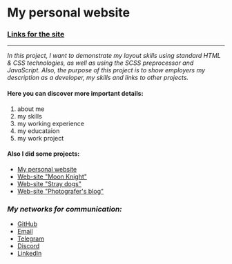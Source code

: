 # My personal website
### [Links for the site](https://pitsuhavladislaw.github.io/cv_blog/public/index.html "Click on the link")

***

_In this project, I want to demonstrate my layout skills using standard HTML & CSS technologies, as well as using the SCSS preprocessor and JavaScript.
Also, the purpose of this project is to show employers my description as a developer, my skills and links to other projects._

#### Here you can discover more important details:

1. about me
2. my skills
4. my working experience
5. my educataion
6. my work project

#### Also I did some projects:

* [My personal website](https://pitsuhavladislaw.github.io/cv_blog/public/index.html "my website")
* [Web-site "Moon Knight"](https://pitsuhavladislaw.github.io/moon_knight/public/index.html "Web-site about tv-serial")
* [Web-site "Stray dogs"](http/ "Web-site about anime-serial")
* [Web-site "Photografer's blog"](https://pitsuhavladislaw.github.io/poto_blog/public/index.html "Web-blog by photografer")


### _My networks for communication:_

* [GitHub](https://github.com/PitsuhaVladislaw "Welcome to my GitHub!")
* [Email](vladikpizza02@gmail.com "Welcome!")
* [Telegram](https://t.me/vladislavptsh "Welcome!")
* [Discord](https://discord.com/channels/@vladislavpitsukha "Welcome!")
* [LinkedIn](https://www.linkedin.com/in/vladislav-pitsukha-17050723a/ "Welcome to my LinkedIn!")